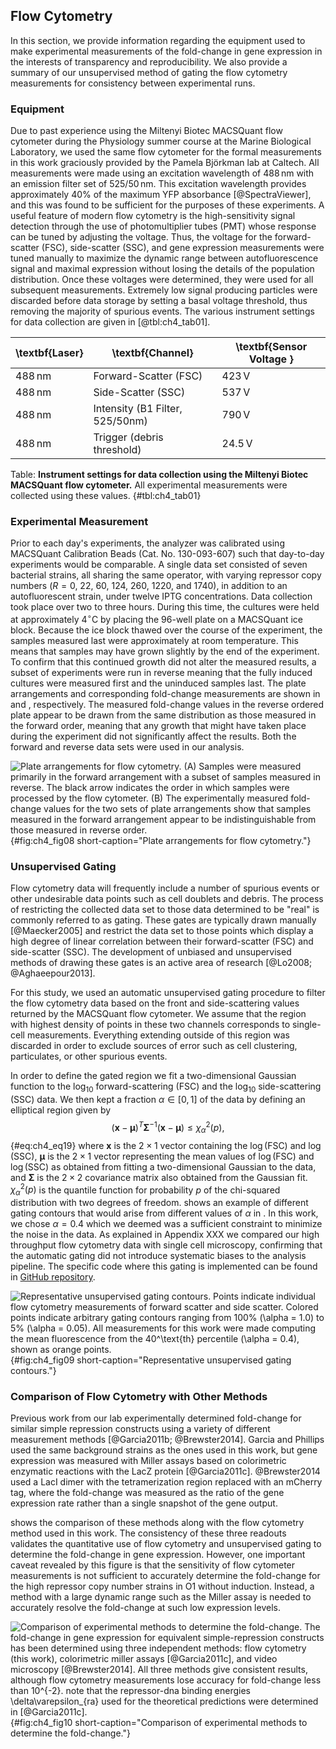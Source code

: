 ## Flow Cytometry 

In this section, we provide information regarding the equipment used to make
experimental measurements of the fold-change in gene expression in the interests
of transparency and reproducibility. We also provide a summary of our
unsupervised method of gating the flow cytometry measurements for consistency
between experimental runs.

### Equipment 

Due to past experience using the Miltenyi Biotec MACSQuant flow cytometer during
the Physiology summer course at the Marine Biological Laboratory, we used the
same flow cytometer for the formal measurements in this work graciously provided
by the Pamela Björkman lab at Caltech. All measurements were made using an
excitation wavelength of $488\,\text{nm}$ with an emission filter set of
525/$50\,\text{nm}$. This excitation wavelength provides approximately 40% of
the maximum YFP absorbance [@SpectraViewer], and this was found to be sufficient
for the purposes of these experiments. A useful feature of modern flow cytometry
is the high-sensitivity signal detection through the use of photomultiplier
tubes (PMT) whose response can be tuned by adjusting the voltage. Thus, the
voltage for the forward-scatter (FSC), side-scatter (SSC), and gene expression
measurements were tuned manually to maximize the dynamic range between
autofluorescence signal and maximal expression without losing the details of the
population distribution. Once these voltages were determined, they were used for
all subsequent measurements. Extremely low signal producing particles were
discarded before data storage by setting a basal voltage threshold, thus
removing the majority of spurious events. The various instrument settings for
data collection are given in [@tbl:ch4_tab01].

| \textbf{Laser}   | \textbf{Channel}                | \textbf{Sensor Voltage } |
| ---------------- | ------------------------------- | ------------------------ |
| $488\,\text{nm}$ | Forward-Scatter (FSC)           | $423\,\text{V}$          |
| $488\,\text{nm}$ | Side-Scatter (SSC)              | $537\,\text{V}$          |
| $488\,\text{nm}$ | Intensity (B1 Filter, 525/50nm) | $790\,\text{V}$          |
| $488\,\text{nm}$ | Trigger (debris threshold)      | $24.5\,\text{V}$         |
Table: **Instrument settings for data collection using the Miltenyi Biotec
MACSQuant flow cytometer.** All experimental measurements were collected using
these values. {#tbl:ch4_tab01}

### Experimental Measurement 

Prior to each day's experiments, the analyzer was calibrated using MACSQuant
Calibration Beads (Cat. No. 130-093-607) such that day-to-day experiments would
be comparable. A single data set consisted of seven bacterial strains, all
sharing the same operator, with varying repressor copy numbers ($R = 0$, 22, 60,
124, 260, 1220, and 1740), in addition to an autofluorescent strain, under
twelve IPTG concentrations. Data collection took place over two to three hours.
During this time, the cultures were held at approximately 4$^\circ$C by placing
the 96-well plate on a MACSQuant ice block. Because the ice block thawed over
the course of the experiment, the samples measured last were approximately at
room temperature. This means that samples may have grown slightly by the end of
the experiment. To confirm that this continued growth did not alter the measured
results, a subset of experiments were run in reverse meaning that the fully
induced cultures were measured first and the uninduced samples last. The plate
arrangements and corresponding fold-change measurements are shown in and ,
respectively. The measured fold-change values in the reverse ordered plate
appear to be drawn from the same distribution as those measured in the forward
order, meaning that any growth that might have taken place during the experiment
did not significantly affect the results. Both the forward and reverse data sets
were used in our analysis.

![**Plate arrangements for flow cytometry.** (A) Samples were measured primarily
in the forward arrangement with a subset of samples measured in reverse. The
black arrow indicates the order in which samples were processed by the flow
cytometer. (B) The experimentally measured fold-change values for the two sets
of plate arrangements show that samples measured in the forward arrangement
appear to be indistinguishable from those measured in reverse
order.](ch4_fig08){#fig:ch4_fig08 short-caption="Plate arrangements for flow
cytometry."}

### Unsupervised Gating 

Flow cytometry data will frequently include a number of spurious events or other
undesirable data points such as cell doublets and debris. The process of
restricting the collected data set to those data determined to be "real" is
commonly referred to as gating. These gates are typically drawn manually
[@Maecker2005] and restrict the data set to those points which display a high
degree of linear correlation between their forward-scatter (FSC) and
side-scatter (SSC). The development of unbiased and unsupervised methods of
drawing these gates is an active area of research [@Lo2008; @Aghaeepour2013].

For this study, we used an automatic unsupervised gating procedure to filter the
flow cytometry data based on the front and side-scattering values returned by
the MACSQuant flow cytometer. We assume that the region with highest density of
points in these two channels corresponds to single-cell measurements. Everything
extending outside of this region was discarded in order to exclude sources of
error such as cell clustering, particulates, or other spurious events.

In order to define the gated region we fit a two-dimensional Gaussian
function to the $\log_{10}$ forward-scattering (FSC) and the $\log_{10}$
side-scattering (SSC) data. We then kept a fraction $\alpha \in [0, 1]$
of the data by defining an elliptical region given by 
$$
\left(\boldsymbol{x} - \boldsymbol{\mu} \right)^T \boldsymbol{\Sigma}^{-1}
\left(\boldsymbol{x} - \boldsymbol{\mu} \right) \leq \chi^2_\alpha(p),
$${#eq:ch4_eq19}
where $\boldsymbol{x}$ is the $2 \times 1$ vector containing the
$\log(\text{FSC})$ and $\log(\text{SSC})$, $\boldsymbol{\mu}$ is the $2 \times
1$ vector representing the mean values of $\log(\text{FSC})$ and
$\log(\text{SSC})$ as obtained from fitting a two-dimensional Gaussian to the
data, and $\boldsymbol{\Sigma}$ is the $2\times 2$ covariance matrix also
obtained from the Gaussian fit. $\chi^2_\alpha(p)$ is the quantile function for
probability $p$ of the chi-squared distribution with two degrees of freedom.
shows an example of different gating contours that would arise from different
values of $\alpha$ in . In this work, we chose $\alpha = 0.4$ which we deemed
was a sufficient constraint to minimize the noise in the data. As explained in
Appendix XXX we compared our high throughput flow cytometry data with single
cell microscopy, confirming that the automatic gating did not introduce
systematic biases to the analysis pipeline. The specific code where this gating
is implemented can be found in [GitHub
repository](https://github.com/RPGroup-PBoC/mwc_induction/blob/master/code/analysis/unsupervised_gating.ipynb).

![**Representative unsupervised gating contours.** Points indicate individual
flow cytometry measurements of forward scatter and side scatter. Colored points
indicate arbitrary gating contours ranging from 100\% ($\alpha = 1.0$) to 5\%
($\alpha = 0.05$). All measurements for this work were made computing the mean
fluorescence from the 40$^\text{th}$ percentile ($\alpha = 0.4$), shown as
orange points.](ch4_fig09){#fig:ch4_fig09 short-caption="Representative
unsupervised gating contours."}

### Comparison of Flow Cytometry with Other Methods 

Previous work from our lab experimentally determined fold-change for similar
simple repression constructs using a variety of different measurement methods
[@Garcia2011b; @Brewster2014]. Garcia and Phillips used the same background
strains as the ones used in this work, but gene expression was measured with
Miller assays based on colorimetric enzymatic reactions with the LacZ protein
[@Garcia2011c]. @Brewster2014 used a LacI dimer with the tetramerization region
replaced with an mCherry tag, where the fold-change was measured as the ratio of
the gene expression rate rather than a single snapshot of the gene output.

shows the comparison of these methods along with the flow cytometry method used
in this work. The consistency of these three readouts validates the quantitative
use of flow cytometry and unsupervised gating to determine the fold-change in
gene expression. However, one important caveat revealed by this figure is that
the sensitivity of flow cytometer measurements is not sufficient to accurately
determine the fold-change for the high repressor copy number strains in O1
without induction. Instead, a method with a large dynamic range such as the
Miller assay is needed to accurately resolve the fold-change at such low
expression levels.

![**Comparison of experimental methods to determine the fold-change.** The
fold-change in gene expression for equivalent simple-repression constructs has
been determined using three independent methods: flow cytometry (this work),
colorimetric miller assays [@Garcia2011c], and video microscopy [@Brewster2014].
All three methods give consistent results, although flow cytometry measurements
lose accuracy for fold-change less than $10^{-2}$. note that the repressor-dna
binding energies $\delta\varepsilon_{ra}$ used for the theoretical predictions
were determined in [@Garcia2011c].](ch4_fig10){#fig:ch4_fig10
short-caption="Comparison of experimental methods to determine the
fold-change."}

